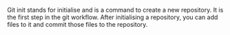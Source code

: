 Git init stands for initialise and is a command to create a new repository. It is the first step in the git workflow. After initialising a repository, you can add files to it and commit those files to the repository. 
